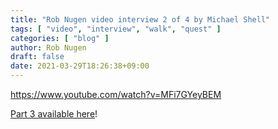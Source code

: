 ```yaml
---
title: "Rob Nugen video interview 2 of 4 by Michael Shell"
tags: [ "video", "interview", "walk", "quest" ]
categories: [ "blog" ]
author: Rob Nugen
draft: false
date: 2021-03-29T18:26:38+09:00
---
```


https://www.youtube.com/watch?v=MFi7GYeyBEM

[Part 3 available here](/quests/walk-to-niigata/2021/04/08walking-update-third-interview-by-michael-shell/)!
